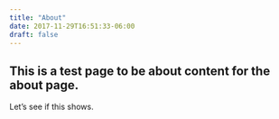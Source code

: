 ```yaml
---
title: "About"
date: 2017-11-29T16:51:33-06:00
draft: false
---
```


## This is a test page to be about content for the about page.

Let’s see if this shows.
